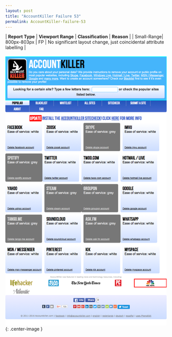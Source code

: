 ```yaml
---
layout: post
title: "AccountKiller Failure 53"
permalink: AccountKiller-failure-53
---
```

| **Report Type** | **Viewport Range** | **Classification** | **Reason** |
| Small-Range| 800px-803px | FP | No significant layout change, just coincidental attribute labelling | 

![Screenshot of the fault](assets/images/AccountKiller/fault53/smallrangeWidth801.png){: .center-image }